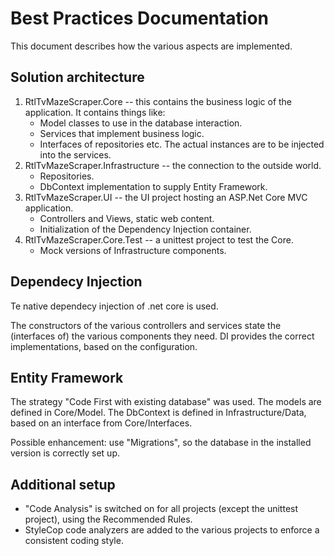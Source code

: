 # Best Practices Documentation

This document describes how the various aspects are implemented.

## Solution architecture

1. RtlTvMazeScraper.Core -- this contains the business logic of the application. It contains things like:
    * Model classes to use in the database interaction.
    * Services that implement business logic.
    * Interfaces of repositories etc. The actual instances are to be injected into the services.
2. RtlTvMazeScraper.Infrastructure -- the connection to the outside world.
    * Repositories.
    * DbContext implementation to supply Entity Framework.
3. RtlTvMazeScraper.UI -- the UI project hosting an ASP.Net Core MVC application.
    * Controllers and Views, static web content.
    * Initialization of the Dependency Injection container.
4. RtlTvMazeScraper.Core.Test -- a unittest project to test the Core.
    * Mock versions of Infrastructure components.


## Dependecy Injection

Te native dependecy injection of .net core is used.

The constructors of the various controllers and services state the (interfaces of) the various components they need. DI provides the correct implementations, based on the configuration.

## Entity Framework

The strategy "Code First with existing database" was used. The models are defined in Core/Model. The DbContext is defined in Infrastructure/Data, based on an interface from Core/Interfaces.

Possible enhancement: use "Migrations", so the database in the installed version is correctly set up.

## Additional setup

* "Code Analysis" is switched on for all projects (except the unittest project), using the Recommended Rules.
* StyleCop code analyzers are added to the various projects to enforce a consistent coding style.
 
